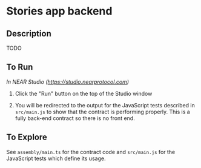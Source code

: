 # Stories app backend

## Description

TODO

## To Run

*In NEAR Studio (https://studio.nearprotocol.com)*

1. Click the "Run" button on the top of the Studio window

2. You will be redirected to the output for the JavaScript tests described in `src/main.js` to show that the contract is performing properly.  This is a fully back-end contract so there is no front end.


## To Explore

See `assembly/main.ts` for the contract code and `src/main.js` for the JavaScript tests which define its usage.
